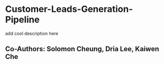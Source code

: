 # Customer-Leads-Generation-Pipeline
add cool description here
## Co-Authors: Solomon Cheung, Dria Lee, Kaiwen Che
